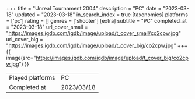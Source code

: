 +++
title = "Unreal Tournament 2004"
description = "PC"
date = "2023-03-18"
updated = "2023-03-18"
in_search_index = true
[taxonomies]
platforms = ['pc']
rating = []
genres = ['shooter']
[extra]
subtitle = "PC"
completed_at = "2023-03-18"
url_cover_small = "https://images.igdb.com/igdb/image/upload/t_cover_small/co2cpw.jpg"
url_cover_big = "https://images.igdb.com/igdb/image/upload/t_cover_big/co2cpw.jpg"
+++
{{ image(src="https://images.igdb.com/igdb/image/upload/t_cover_big/co2cpw.jpg") }}

|              |            |
| ------------ | ---------- |
| Played platforms    | PC |
| Completed at | 2023/03/18 |


